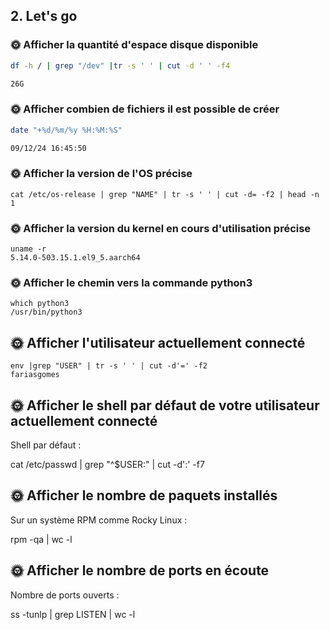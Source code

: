 ## 2. Let's go

### 🌞 Afficher la quantité d'espace disque disponible
```bash
df -h / | grep "/dev" |tr -s ' ' | cut -d ' ' -f4

26G
```

### 🌞 Afficher combien de fichiers il est possible de créer

```bash
date "+%d/%m/%y %H:%M:%S"

09/12/24 16:45:50
```

### 🌞 Afficher la version de l'OS précise
```
cat /etc/os-release | grep "NAME" | tr -s ' ' | cut -d= -f2 | head -n 1
```

### 🌞 Afficher la version du kernel en cours d'utilisation précise
```
uname -r 
5.14.0-503.15.1.el9_5.aarch64
```
### 🌞 Afficher le chemin vers la commande python3
```
which python3 
/usr/bin/python3
```

## 🌞 Afficher l'utilisateur actuellement connecté
```
env |grep "USER" | tr -s ' ' | cut -d'=' -f2
fariasgomes
```
## 🌞 Afficher le shell par défaut de votre utilisateur actuellement connecté

Shell par défaut :

cat /etc/passwd | grep "^$USER:" | cut -d':' -f7

## 🌞 Afficher le nombre de paquets installés

Sur un système RPM comme Rocky Linux :

rpm -qa | wc -l

## 🌞 Afficher le nombre de ports en écoute

Nombre de ports ouverts :

ss -tunlp | grep LISTEN | wc -l
